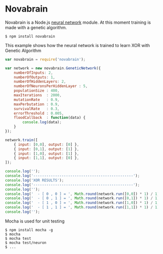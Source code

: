# Novabrain

Novabrain is a Node.js [neural network](http://en.wikipedia.org/wiki/Artificial_neural_network) module.
At this moment training is made with a genetic algorithm.

```
$ npm install novabrain
```

This example shows how the neural network is trained to learn XOR with Genetic Algorithm

```javascript
var novabrain = require('novabrain');

var network = new novabrain.GeneticNetwork({
    numberOfInputs: 2,
    numberOfOutputs: 1,
    numberOfHiddenLayers: 2,
    numberOfNeuronsPerHiddenLayer : 5,
    populationSize : 400,
    maxIterations  : 2000,
    mutationRate   : 0.9,
    maxPerbutation : 0.9,
    survivalRate   : 0.3,
    errorThreshold : 0.005,
    floodCallback  : function(data) {
        console.log(data);
    }
});

network.train([ 
    { input: [0,0], output: [0] },
    { input: [0,1], output: [1] },
    { input: [1,0], output: [1] },
    { input: [1,1], output: [0] },
]);

console.log('');
console.log('----------------------------------------------');
console.log('XOR RESULTS');
console.log('----------------------------------------------');
console.log('');
console.log('  - [ 0 , 0 ] = ', Math.round(network.run([0,0]) * 1) / 1);
console.log('  - [ 0 , 1 ] = ', Math.round(network.run([0,1]) * 1) / 1);
console.log('  - [ 1 , 0 ] = ', Math.round(network.run([1,0]) * 1) / 1);
console.log('  - [ 1 , 1 ] = ', Math.round(network.run([1,1]) * 1) / 1);
console.log('');
```

Mocha is used for unit testing
```
$ npm install mocha -g
$ mocha
$ mocha test
$ mocha test/neuron
$ ...
```
